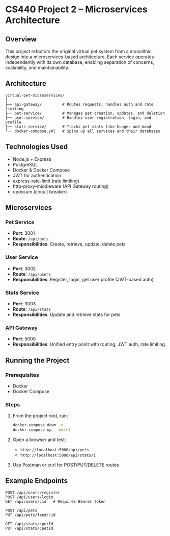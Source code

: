 # CS440 Project 2 – Microservices Architecture

## Overview

This project refactors the original virtual pet system from a monolithic design into a microservices-based architecture. Each service operates independently with its own database, enabling separation of concerns, scalability, and maintainability.

## Architecture

```
virtual-pet-microservices/
│
├── api-gateway/         # Routes requests, handles auth and rate limiting
├── pet-service/         # Manages pet creation, updates, and deletion
├── user-service/        # Handles user registration, login, and profile
├── stats-service/       # Tracks pet stats like hunger and mood
└── docker-compose.yml   # Spins up all services and their databases
```

## Technologies Used

- Node.js + Express
- PostgreSQL
- Docker & Docker Compose
- JWT for authentication
- express-rate-limit (rate limiting)
- http-proxy-middleware (API Gateway routing)
- opossum (circuit breaker)

## Microservices

### Pet Service
- **Port**: 3001
- **Route**: `/api/pets`
- **Responsibilities**: Create, retrieve, update, delete pets

### User Service
- **Port**: 3002
- **Route**: `/api/users`
- **Responsibilities**: Register, login, get user profile (JWT-based auth)

### Stats Service
- **Port**: 3003
- **Route**: `/api/stats`
- **Responsibilities**: Update and retrieve stats for pets

### API Gateway
- **Port**: 5000
- **Responsibilities**: Unified entry point with routing, JWT auth, rate limiting

## Running the Project

### Prerequisites
- Docker
- Docker Compose

### Steps
1. From the project root, run:
   ```bash
   docker-compose down -v
   docker-compose up --build
   ```

2. Open a browser and test:
   - `http://localhost:5000/api/pets`
   - `http://localhost:5000/api/stats/1`

3. Use Postman or curl for POST/PUT/DELETE routes

## Example Endpoints

```http
POST /api/users/register
POST /api/users/login
GET /api/users/:id   # Requires Bearer token

POST /api/pets
PUT /api/pets/feed/:id

GET /api/stats/:petId
PUT /api/stats/:petId
```


